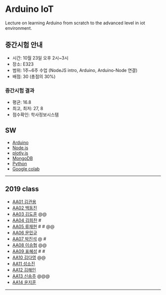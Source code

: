 # Arduino IoT
Lecture on learning Arduino from scratch to the advanced level in iot environment.

## 중간시험 안내
- 시간: 10월 23일 오후 2시~3시
- 장소: E323
- 범위: 1주~6주 수업 (NodeJS intro, Arduino, Arduino-Node 연결)
- 배점: 30 (총점의 30%)

### 중간시험 결과
- 평균: 16.8
- 최고, 최저: 27, 8
- 점수확인: 학사정보시스템

## SW
- [Arduino](https://www.arduino.cc/)
- [Node.js](https://nodejs.org/ko/)
- [plotly.js](https://plot.ly/)
- [MongoDB](https://www.mongodb.com/download-center#community)
- [Python](https://www.anaconda.com)
- [Google colab](https://colab.research.google.com/)
---
## 2019 class
- [AA01 김관용](https://github.com/kgy4738/aa01)
- [AA02 백동진](https://github.com/Dongjin100/aa02)
- [AA03 김도훈](https://github.com/Domo9610/aa03) @@
- [AA04 김희찬](https://github.com/akasia1/aa04) #
- [AA05 류재현](https://github.com/Inje-AA05/aa05) # # @@
- [AA06 문민규](https://github.com/moonmingyu/aa06)
- [AA07 박진석](https://github.com/rlfwo93/aa07) @ #
- [AA08 이승협](https://github.com/mina0502/aa08) @@
- [AA09 표혜성](https://github.com/prpp0000/aa09) # # 
- [AA10 김다영](https://github.com/popo8579/aa10) @@
- [AA11 성소진](https://github.com/tjdthwls17/aa11)
- [AA12 김해인](https://github.com/srv9812/aa12)
- [AA13 신송주](https://github.com/arong97/aa13) @@@
- [AA14 윤지훈](https://github.com/qzaq5985/aa14)
---



